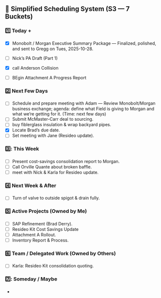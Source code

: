 ## 🧭 Simplified Scheduling System (S3 — 7 Buckets)

### 1️⃣ Today +
- [x] Monobolt / Morgan Executive Summary Package — Finalized, polished, and sent to Gregg on Tues, 2025-10-28.
- [ ] Nick’s PA Draft (Part 1)
- [X] call Anderson Collision
- [ ] BEgin Attachment A Progress Report


### 2️⃣ Next Few Days
- [ ] Schedule and prepare meeting with Adam — Review Monobolt/Morgan business exchange; agenda: define what Field is giving to Morgan and what we’re getting for it. (Time: next few days)
- [ ] Submit McMaster-Carr deal to sourcing.
- [ ] buy fiblerglass insulation & wrap backyard pipes.
- [X] Locate Brad’s due date.
- [ ] Set meeting with Jane (Resideo update).

### 3️⃣: This Week
- [ ] Present cost-savings consolidation report to Morgan.
- [ ] Call Orville Quante about broken baffle.
- [ ] meet with Nick & Karla for Resideo update.

### 4️⃣ Next Week & After
- [ ] Turn of valve to outside spigot & drain fully.

### 5️⃣ Active Projects (Owned by Me)
- [ ] SAP Refinement (Brad Derry).
- [ ] Resideo Kit Cost Savings Update
- [ ] Attachment A Rollout.
- [ ] Inventory Report & Process.

### 6️⃣ Team / Delegated Work (Owned by Others)
- [ ] Karla: Resideo Kit consolidation quoting.

### 7️⃣: Someday / Maybe
- 